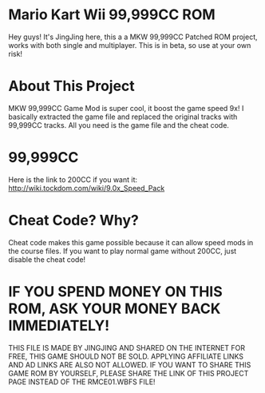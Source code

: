 # Mario Kart Wii 99,999CC ROM
Hey guys! It's JingJing here, this a a MKW 99,999CC Patched ROM project, works with both single and multiplayer. This is in beta, so use at your own risk!

# About This Project
MKW 99,999CC Game Mod is super cool, it boost the game speed 9x! I basically extracted the game file and replaced the original tracks with 99,999CC tracks. All you need is the game file and the cheat code.

# 99,999CC
Here is the link to 200CC if you want it: http://wiki.tockdom.com/wiki/9.0x_Speed_Pack

# Cheat Code? Why?
Cheat code makes this game possible because it can allow speed mods in the course files. If you want to play normal game without 200CC, just disable the cheat code!

# IF YOU SPEND MONEY ON THIS ROM, ASK YOUR MONEY BACK IMMEDIATELY!
THIS FILE IS MADE BY JINGJING AND SHARED ON THE INTERNET FOR FREE, THIS GAME SHOULD NOT BE SOLD. APPLYING AFFILIATE LINKS AND AD LINKS ARE ALSO NOT ALLOWED. IF YOU WANT TO SHARE THIS GAME ROM BY YOURSELF, PLEASE SHARE THE LINK OF THIS PROJECT PAGE INSTEAD OF THE RMCE01.WBFS FILE!
